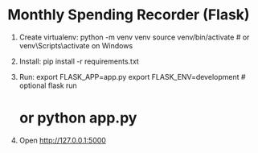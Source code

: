 # Monthly Spending Recorder (Flask)

1. Create virtualenv:
   python -m venv venv
   source venv/bin/activate # or venv\Scripts\activate on Windows

2. Install:
   pip install -r requirements.txt

3. Run:
   export FLASK_APP=app.py
   export FLASK_ENV=development # optional
   flask run

   # or python app.py

4. Open http://127.0.0.1:5000
